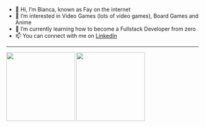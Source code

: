 - 👋 Hi, I’m Bianca, known as Fay on the internet
- 👀 I’m interested in Video Games (lots of video games), Board Games and Anime
- 🌱 I’m currently learning how to become a Fullstack Developer from zero
- 📫 You can connect with me on [LinkedIn](https://www.linkedin.com/in/bianca-toller/) 
<hr />

<img align="left" height="180em" src="https://github-readme-stats.vercel.app/api?username=bitoller&show_icons=true&theme=dracula&include_all_commits=true&count_private=true"/>
<img height="180em" src="https://github-readme-stats.vercel.app/api/top-langs/?username=bitoller&layout=compact&langs_count=7&theme=dracula"/>
<!---
bitoller/bitoller is a ✨ special ✨ repository because its `README.md` (this file) appears on your GitHub profile.
You can click the Preview link to take a look at your changes.
--->
